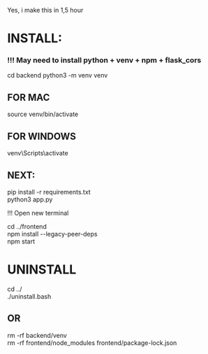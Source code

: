 Yes, i make this in 1,5 hour
# INSTALL:

### !!! May need to install python + venv + npm + flask_cors

cd backend
python3 -m venv venv

## FOR MAC
source venv/bin/activate
## FOR WINDOWS
venv\Scripts\activate

## NEXT:
pip install -r requirements.txt \
python3 app.py

!!! Open new terminal 

cd ../frontend \
npm install --legacy-peer-deps \
npm start

# UNINSTALL

cd ../ \
./uninstall.bash

## OR 

rm -rf backend/venv \
rm -rf frontend/node_modules frontend/package-lock.json
